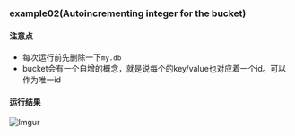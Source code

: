 ### example02(Autoincrementing integer for the bucket)

#### 注意点
 - 每次运行前先删除一下`my.db`
 - bucket会有一个自增的概念，就是说每个的key/value也对应着一个id。可以作为唯一id

#### 运行结果
![Imgur](https://i.imgur.com/EcK62i8.png)